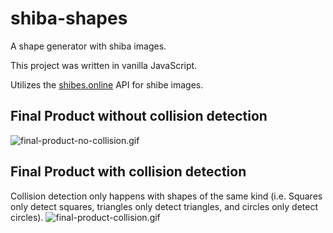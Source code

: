 # shiba-shapes
A shape generator with shiba images.

This project was written in vanilla JavaScript.

Utilizes the [shibes.online](https://shibe.online/) API for shibe images.

## Final Product without collision detection
<img src="./images/final-product-no-collision.gif" alt="final-product-no-collision.gif">

## Final Product with collision detection
Collision detection only happens with shapes of the same kind (i.e. Squares only detect squares, triangles only detect triangles, and circles only detect circles).
<img src="./images/final-product-collision.gif" alt="final-product-collision.gif">
